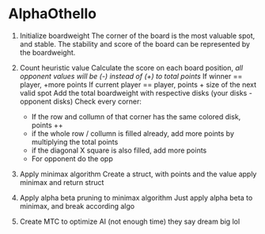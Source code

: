 # AlphaOthello

1. Initialize boardweight
   The corner of the board is the most valuable spot, and stable.
   The stability and score of the board can be represented by the boardweight.

2. Count heuristic value
    Calculate the score on each board position, 
      *all opponent values will be (-) instead of (+) to total points*
   If winner == player, +more points
   If current player == player, points + size of the next valid spot
   Add the total boardweight with respective disks (your disks - opponent disks)
   Check every corner:
    - If the row and collumn of that corner has the same colored disk, points ++
    - if the whole row / collumn is filled already, add more points by multiplying the total points
    - if the diagonal X square is also filled, add more points
    - For opponent do the opp

3. Apply minimax algorithm
    Create a struct, with points and the value
    apply minimax and return struct

4. Apply alpha beta pruning to minimax algorithm
    Just apply alpha beta to minimax, and break according algo
    
5. Create MTC to optimize AI (not enough time)
    they say dream big lol
